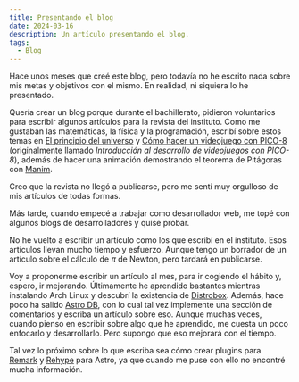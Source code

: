 ```yaml
---
title: Presentando el blog
date: 2024-03-16
description: Un artículo presentando el blog.
tags:
  - Blog
---
```


Hace unos meses que creé este blog, pero todavía no he escrito nada sobre mis metas y objetivos con el mismo. En realidad, ni siquiera lo he presentado.

Quería crear un blog porque durante el bachillerato, pidieron voluntarios para escribir algunos artículos para la revista del instituto. Como me gustaban las matemáticas, la física y la programación, escribí sobre estos temas en [El principio del universo](/el-principio-del-universo) y [Cómo hacer un videojuego con PICO-8](/como-hacer-un-videojuego-con-pico-8) (originalmente llamado _Introducción al desarrollo de videojuegos con PICO-8_), además de hacer una animación demostrando el teorema de Pitágoras con [Manim](https://www.manim.community).

Creo que la revista no llegó a publicarse, pero me sentí muy orgulloso de mis artículos de todas formas.

Más tarde, cuando empecé a trabajar como desarrollador web, me topé con algunos blogs de desarrolladores y quise probar.

No he vuelto a escribir un artículo como los que escribí en el instituto. Esos artículos llevan mucho tiempo y esfuerzo. Aunque tengo un borrador de un artículo sobre el cálculo de $\pi$ de Newton, pero tardará en publicarse.

Voy a proponerme escribir un artículo al mes, para ir cogiendo el hábito y, espero, ir mejorando. Últimamente he aprendido bastantes mientras instalando Arch Linux y descubrí la existencia de [Distrobox](https://github.com/89luca89/distrobox). Además, hace poco ha salido [Astro DB](https://astro.build/db/), con lo cual tal vez implemente una sección de comentarios y escriba un artículo sobre eso. Aunque muchas veces, cuando pienso en escribir sobre algo que he aprendido, me cuesta un poco enfocarlo y desarrollarlo. Pero supongo que eso mejorará con el tiempo.

Tal vez lo próximo sobre lo que escriba sea cómo crear plugins para [Remark](https://github.com/remarkjs/remark) y [Rehype](https://github.com/remarkjs/remark-rehype) para Astro, ya que cuando me puse con ello no encontré mucha información.
